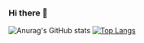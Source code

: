 ### Hi there 👋
![Anurag's GitHub stats](https://github-readme-stats.vercel.app/api?username=CactusDad&show_icons=true&theme=github_dark&count_private=true&show_owner=true)
[![Top Langs](https://github-readme-stats.vercel.app/api/top-langs/?username=CactusDad&exclude_repo=github-readme-stats,CactusDad.github.io)](https://github.com/anuraghazra/github-readme-stats)
